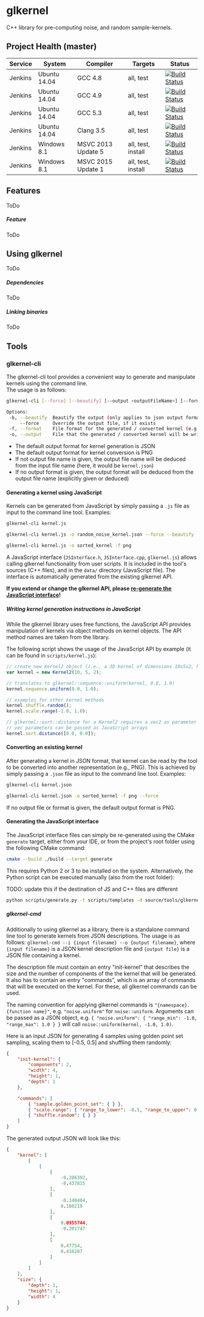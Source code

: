 # glkernel
C++ library for pre-computing noise, and random sample-kernels.

## Project Health (master)

| Service | System | Compiler | Targets | Status |
| ------- | ------ | -------- | ------- | ------ |
| Jenkins | Ubuntu 14.04 | GCC 4.8 | all, test | [![Build Status](http://jenkins.hpi3d.de/buildStatus/icon?job=glkernel-linux-gcc4.8)](http://jenkins.hpi3d.de/job/glkernel-linux-gcc4.8)|
| Jenkins | Ubuntu 14.04 | GCC 4.9 | all, test | [![Build Status](http://jenkins.hpi3d.de/buildStatus/icon?job=glkernel-linux-gcc4.9)](http://jenkins.hpi3d.de/job/glkernel-linux-gcc4.9)|
| Jenkins | Ubuntu 14.04 | GCC 5.3 | all, test | [![Build Status](http://jenkins.hpi3d.de/buildStatus/icon?job=glkernel-linux-gcc5.3)](http://jenkins.hpi3d.de/job/glkernel-linux-gcc5.3)|
| Jenkins | Ubuntu 14.04 | Clang 3.5 | all, test | [![Build Status](http://jenkins.hpi3d.de/buildStatus/icon?job=glkernel-linux-clang3.5)](http://jenkins.hpi3d.de/job/glkernel-linux-clang3.5) |
| Jenkins | Windows 8.1 | MSVC 2013 Update 5 | all, test, install | [![Build Status](http://jenkins.hpi3d.de/buildStatus/icon?job=glkernel-windows-msvc2013)](http://jenkins.hpi3d.de/job/glkernel-windows-msvc2013) |
| Jenkins | Windows 8.1 | MSVC 2015 Update 1 | all, test, install | [![Build Status](http://jenkins.hpi3d.de/buildStatus/icon?job=glkernel-windows-msvc2015)](http://jenkins.hpi3d.de/job/glkernel-windows-msvc2015) |

## Features

ToDo

##### Feature

ToDo

## Using glkernel

ToDo

##### Dependencies

ToDo

##### Linking binaries

ToDo

## Tools

### glkernel-cli

The glkernel-cli tool provides a convenient way to generate and manipulate kernels using the command line.  
The usage is as follows:

```sh
glkernel-cli [--force] [--beautify] [--output <outputFileName>] [--format <outputFileFormat>] <inputFileName>

Options:
 -b, --beautify  Beautify the output (only applies to json output format)
     --force     Override the output file, if it exists
 -f, --format    File format for the generated / converted kernel (e.g., json, png, h)
 -o, --output    File that the generated / converted kernel will be written to (defaults: <inputFileName>.json for generation, <inputFileName>.png for conversion)
```

- The default output format for kernel generation is JSON
- The default output format for kernel conversion is PNG
- If not output file name is given, the output file name will be deduced from the input file name (here, it would be `kernel.json`)
- If no output format is given, the output format will be deduced from the output file name (explicitly given or deduced)

#### Generating a kernel using JavaScript

Kernels can be generated from JavaScript by simply passing a `.js` file as input to the command line tool.
Examples:

```sh
glkernel-cli kernel.js

glkernel-cli kernel.js -o random_noise_kernel.json --force --beautify

glkernel-cli kernel.js -o sorted_kernel -f png
```

A JavaScript interface (`JSInterface.h`, `JSInterface.cpp`, `glkernel.js`) allows calling glkernel functionality from user scripts.
It is included in the tool's sources (C++ files), and in the `data/` directory (JavaScript file).
The interface is automatically generated from the existing glkernel API.

__If you extend or change the glkernel API, please [re-generate the JavaScript interface](#generating-the-javascript-interface)!__

##### Writing kernel generation instructions in JavaScript

While the glkernel library uses free functions, the JavaScript API provides manipulation of kernels via object methods on kernel objects.
The API method names are taken from the library.

The following script shows the usage of the JavaScript API by example (it can be found in `scripts/kernel.js`):

```javascript
// create new Kernel2 object (i.e., a 3D kernel of dimensions 10x5x2, holding vec2's as values
var kernel = new Kernel2(10, 5, 2);

// translates to glkernel::sequence::uniform(kernel, 0.0, 1.0)
kernel.sequence.uniform(0.0, 1.0);

// examples for other kernel methods
kernel.shuffle.random();
kernel.scale.range(-1.0, 1.0);

// glkernel::sort::distance for a Kernel2 requires a vec2 as parameter
// vec parameters can be passed as JavaScript arrays
kernel.sort.distance([0.0, 0.0]);
```

#### Converting an existing kernel

After generating a kernel in JSON format, that kernel can be read by the tool to be converted into another representation (e.g., PNG).
This is achieved by simply passing a `.json` file as input to the command line tool.
Examples:

```sh
glkernel-cli kernel.json

glkernel-cli kernel.json -o sorted_kernel -f png --force
```

If no output file or format is given, the default output format is PNG.

#### Generating the JavaScript interface

The JavaScript interface files can simply be re-generated using the CMake `generate` target, either from your IDE, or from the project's root folder using the following CMake command:

```sh
cmake --build ./build --target generate
```

This requires Python 2 or 3 to be installed on the system.
Alternatively, the Python script can be executed manually (also from the root folder):

TODO: update this if the destination of JS and C++ files are different
```sh
python scripts/generate.py -t scripts/templates -d source/tools/glkernel-cli
```

##### glkernel-cmd

Additionally to using glkernel as a library, there is a standalone command line tool to generate kernels from JSON descriptions.
The usage is as follows: ```glkernel-cmd --i {input filename} --o {output filename}```, where ```{input filename}``` is a JSON kernel description file and ```{output file}``` is a JSON file containing a kernel.

The description file must contain an entry "init-kernel" that describes the size and the number of components of the the kernel that will be generated.
It also has to contain an entry "commands", which is an array of commands that will be executed on the kernel.
For these, all glkernel commands can be used.

The naming convention for applying glkernel commands is ```"{namespace}.{function name}"```, e.g. ```"noise.uniform"``` for ```noise::uniform```.
Arguments can be passed as a JSON object, e.g. ```{ "noise.uniform": { "range_min": -1.0, "range_max": 1.0 } }``` will call ```noise::uniform(kernel, -1.0, 1.0)```.

Here is an input JSON for generating 4 samples using golden point set sampling, scaling them to [-0.5, 0.5] and shuffling them randomly:
```json
{
    "init-kernel": {
        "components": 2,
        "width": 4,
        "height": 1,
        "depth": 1
    },

    "commands": [
        { "sample.golden_point_set": { } },
        { "scale.range": { "range_to_lower": -0.5, "range_to_upper": 0.5 } },
        { "shuffle.random": { } }
    ]
}
```

The generated output JSON will look like this:
```json
{
    "kernel": [
        [
            [
                [
                    -0.286392,
                    -0.437815
                ],
                [
                    -0.140494,
                    0.180219
                ],
                [
                    0.0955744,
                    -0.201747
                ],
                [
                    0.47754,
                    0.416287
                ]
            ]
        ]
    ],
    "size": {
        "depth": 1,
        "height": 1,
        "width": 4
    }
}

```
